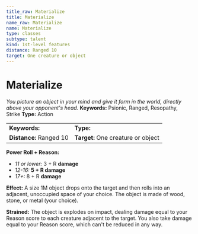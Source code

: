 ```yaml
---
title_raw: Materialize
title: Materialize
name_raw: Materialize
name: Materialize
type: classes
subtype: talent
kind: 1st-level features
distance: Ranged 10
target: One creature or object
---
```


# Materialize

*You picture an object in your mind and give it form in the world, directly above your opponent's head.* **Keywords:** Psionic, Ranged, Resopathy, Strike **Type:** Action

|                         |                                    |
| :---------------------- | :--------------------------------- |
| **Keywords:**           | **Type:**                          |
| **Distance:** Ranged 10 | **Target:** One creature or object |

**Power Roll + Reason:**

- *11 or lower:* 3 + R **damage**
- *12-16:* **5 + R damage**
- *17+:* 8 + R **damage**

**Effect:** A size 1M object drops onto the target and then rolls into an adjacent, unoccupied space of your choice. The object is made of wood, stone, or metal (your choice).

**Strained:** The object is explodes on impact, dealing damage equal to your Reason score to each creature adjacent to the target. You also take damage equal to your Reason score, which can't be reduced in any way.

